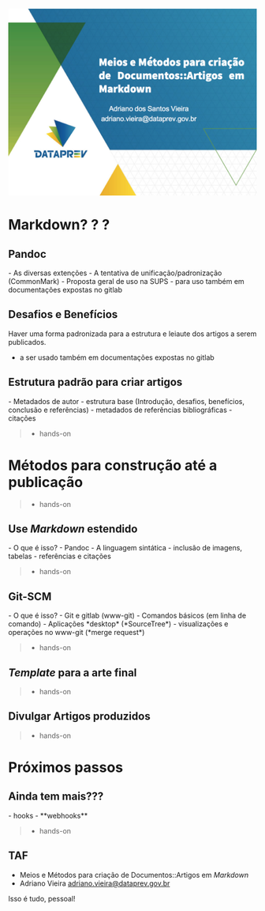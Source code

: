 ![](images/st-0x16-markdown-abertura.png)

# Markdown? ? ? 

## Pandoc 
<div class="notes">
- As diversas extenções
- A tentativa de unificação/padronização (CommonMark)
- Proposta geral de uso na SUPS
  - para uso também em documentações expostas no gitlab
</div>


## Desafios e Benefícios

<div class="notes">
Haver uma forma padronizada para a estrutura e leiaute dos artigos a serem publicados.

- a ser usado também em documentações expostas no gitlab
</div>

## Estrutura padrão para criar artigos

<div class="notes">
- Metadados de autor
- estrutura base (Introdução, desafios, benefícios, conclusão e referências)
- metadados de referências bibliográficas
- citações
</div>

> - hands-on

# Métodos para construção até a publicação

> - hands-on

## Use *Markdown* estendido

<div class="notes">
- O que é isso?
- Pandoc
- A linguagem sintática
- inclusão de imagens, tabelas
- referências e citações
</div>

> - hands-on

## Git-SCM

<div class="notes">
- O que é isso?
- Git e  gitlab (www-git)
- Comandos básicos (em linha de comando)
- Aplicações *desktop* (*SourceTree*)
- visualizações e operações no www-git (*merge request*)
</div>

> - hands-on

## *Template* para a arte final

> - hands-on

## Divulgar Artigos produzidos

> - hands-on

# Próximos passos

## Ainda tem mais???

<div class="notes">
- hooks
- **webhooks**
</div>

> - hands-on


## TAF

- Meios e Métodos para criação de Documentos::Artigos em *Markdown*
- Adriano Vieira <adriano.vieira@dataprev.gov.br>

<div class="notes">
Isso é tudo, pessoal!
</div>


